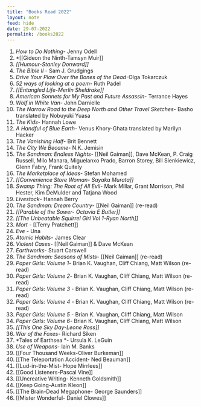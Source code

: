 ```yaml
---
title: "Books Read 2022"
layout: note
feed: hide
date: 29-07-2022
permalink: /books2022
---
```


1.  *How to Do Nothing*- Jenny Odell
2.  *[[Gideon the Ninth-Tamsyn Muir]] 
3.  *[[Humour-Stanley Donward]]*
4.  *The Bible II* - Sam J. Grudgings
5.  *Drive Your Plow Over the Bones of the Dead*-Olga Tokarczuk
6.  *52 ways of looking at a poem*- Ruth Padel
7.  *[[Entangled Life-Merlin Sheldrake]]*
8.  *American Sonnets for My Past and Future Assassin*- Terrance Hayes
9.  *Wolf in White Van*- John Darnielle
10. *The Narrow Road to the Deep North and Other Travel Sketches*- Basho translated by Nobuyuki Yuasa
11. *The Kids*- Hannah Lowe
12. *A Handful of Blue Earth*- Venus Khory-Ghata translated by Marilyn Hacker
13. *The Vanishing Half*- Brit Bennett
14. *The City We Became*- N.K. Jemisin
15. *The Sandman: Endless Nights*- [[Neil Gaiman]], Dave McKean, P. Craig Russell, Milo Manara, Miguelanxo Prado, Barron Storey, Bill Sienkiewicz, Glenn Fabry, Frank Quitely
16. *The Marketplace of Ideas*- Stefan Mohamed
17. *[[Convenience Store Woman- Sayaka Murata]]*
18. *Swamp Thing: The Root of All Evil*- Mark Millar, Grant Morrison, Phil Hester, Kim DeMulder and Tatjana Wood
19. *Livestock*- Hannah Berry
20. *The Sandman: Dream Country*- [[Neil Gaiman]] (re-read)
21. *[[Parable of the Sower- Octavia E Butler]]*
22. *[[The Unbeatable Squirrel Girl Vol 1-Ryan North]]*
23. *Mort* - [[Terry Pratchett]]
24. *Eve* - Una
25.  *Atomic Habits*- James Clear
26. *Violent Cases*- [[Neil Gaiman]] & Dave McKean
27. *Earthworks*- Stuart Carswell
28. *The Sandman: Seasons of Mists*- [[Neil Gaiman]] (re-read) 
29. *Paper Girls: Volume 1*- Brian K. Vaughan, Cliff Chiang, Matt Wilson (re-read) 
30. *Paper Girls: Volume 2*- Brian K. Vaughan, Cliff Chiang, Matt Wilson (re-read) 
31. *Paper Girls: Volume 3* - Brian K. Vaughan, Cliff Chiang, Matt Wilson (re-read) 
32. *Paper Girls: Volume 4* - Brian K. Vaughan, Cliff Chiang, Matt Wilson (re-read) 
33. *Paper Girls: Volume 5* - Brian K. Vaughan, Cliff Chiang, Matt Wilson 
34. *Paper Girls: Volume 6*- Brian K. Vaughan, Cliff Chiang, Matt Wilson
35. *[[This One Sky Day-Leone Ross]]*
36. *War of the Foxes*- Richard Siken
37. *Tales of Earthsea *- Ursula K. LeGuin
38. *Use of Weapons*- Iain M. Banks
39. [[Four Thousand Weeks-Oliver Burkeman]]
40. [[The Teleportation Accident- Ned Beauman]]
41. [[Lud-in-the-Mist- Hope Mirrlees]]
42. [[Good Listeners-Pascal Vine]]
43. [[Uncreative Writing- Kenneth Goldsmith]]
44. [[Keep Going-Austin Kleon]]
45. [[The Brain-Dead Megaphone- George Saunders]]
46. [[Mister Wonderful- Daniel Clowes]]


